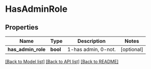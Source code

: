 # HasAdminRole

## Properties
Name | Type | Description | Notes
------------ | ------------- | ------------- | -------------
**has_admin_role** | **bool** | 1-has admin, 0-not. | [optional] 

[[Back to Model list]](../README.md#documentation-for-models) [[Back to API list]](../README.md#documentation-for-api-endpoints) [[Back to README]](../README.md)

